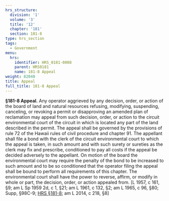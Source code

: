 ```yaml
---
hrs_structure:
  division: '1'
  volume: '3'
  title: '12'
  chapter: '181'
  section: 181-8
type: hrs_section
tags:
  - Government
menu:
  hrs:
    identifier: HRS_0181-0008
    parent: HRS0181
    name: 181-8 Appeal
weight: 82040
title: Appeal
full_title: 181-8 Appeal
---
```

**§181-8 Appeal.** Any operator aggrieved by any decision, order, or action of the board of land and natural resources refusing, modifying, suspending, canceling, or revoking a permit or disapproving an amended plan of reclamation may appeal from such decision, order, or action to the circuit environmental court of the circuit in which is located any part of the land described in the permit. The appeal shall be governed by the provisions of rule 72 of the Hawaii rules of civil procedure and chapter 91\. The appellant shall file a bond with the clerk of the circuit environmental court to which the appeal is taken, in such amount and with such surety or sureties as the clerk may fix and prescribe, conditioned to pay all costs if the appeal be decided adversely to the appellant. On motion of the board the environmental court may require the penalty of the bond to be increased to such amount and to be so conditioned that the operator filing the appeal shall be bound to perform all requirements of this chapter. The environmental court shall have the power to reverse, affirm, or modify in whole or part, the decision, order, or action appealed from. [L 1957, c 161, §9; am L Sp 1959 2d, c 1, §21; am L 1961, c 132, §2; am L 1965, c 96, §80; Supp, §98C-9; [HRS §181-8](/title-12/chapter-181/section-181-8/); am L 2014, c 218, §8]